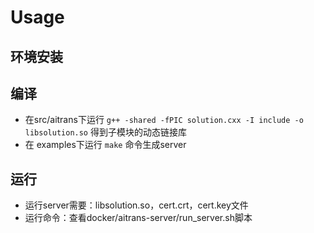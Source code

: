 # Usage
## 环境安装
## 编译
- 在src/aitrans下运行 `g++ -shared -fPIC solution.cxx -I include -o libsolution.so` 得到子模块的动态链接库
- 在 examples下运行 `make` 命令生成server
## 运行
- 运行server需要：libsolution.so，cert.crt，cert.key文件
- 运行命令：查看docker/aitrans-server/run_server.sh脚本